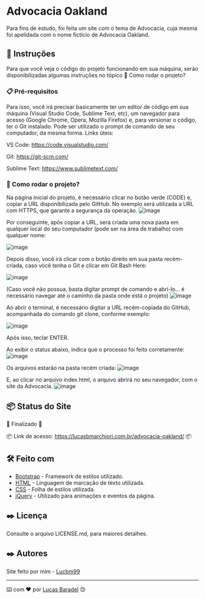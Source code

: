 # Advocacia Oakland

Para fins de estudo, foi feita um site com o tema de Advocacia, cuja mesma foi apelidada com o nome fictício de Advocacia Oakland.

## 🚀 Instruções 
Para que você veja o código do projeto funcionando em sua máquina, serão disponibilizadas algumas instruções no tópico 🔧 Como rodar o projeto? 

### 📋 Pré-requisitos
Para isso, você irá precisar basicamente ter um editor de código em sua máquina (Visual Studio Code, Sublime Text, etc), um navegador para acesso (Google Chrome, Opera, Mozilla Firefox) e, para versionar o código, ter o Git instalado. Pode ser utilizado o prompt de comando de seu computador, da mesma forma. 
Links úteis: 

VS Code: https://code.visualstudio.com/

Git: https://git-scm.com/

Sublime Text: https://www.sublimetext.com/

### 🔧 Como rodar o projeto? 
Na página inicial do projeto, é necessário clicar no botão verde (CODE) e, copiar a URL disponibilizada pelo GitHub. No exemplo será utilizada a URL com HTTPS, que garante a segurança da operação. 
![image](https://user-images.githubusercontent.com/45500959/111052239-162cc580-8438-11eb-98f2-54534ce2bf3a.png)

Por conseguinte, após copiar a URL, será criada uma nova pasta em qualquer local do seu computador (pode ser na área de trabalho) com qualquer nome:

![image](https://user-images.githubusercontent.com/45500959/111052244-22188780-8438-11eb-8947-c8b107730b48.png)

Depois disso, você irá clicar com o botão direito em sua pasta recém-criada, caso você tenha o Git e clicar em Git Bash Here: 

![image](https://user-images.githubusercontent.com/45500959/111052259-39f00b80-8438-11eb-9521-64dd3122c847.png)

(Caso você não possua, basta digitar prompt de comando e abri-lo... é necessário navegar até o caminho da pasta onde está o projeto)
![image](https://user-images.githubusercontent.com/45500959/111051405-84ba5500-8431-11eb-9164-789faddb950f.png)

Ao abrir o terminal, é necessário digitar a URL recém-copiada do GitHub, acompanhada do comando git clone, conforme exemplo: 

![image](https://user-images.githubusercontent.com/45500959/111052271-4ecc9f00-8438-11eb-9358-11e19109e1d6.png)

Após isso, teclar ENTER.

Ao exibir o status abaixo, indica que o processo foi feito corretamente: 
![image](https://user-images.githubusercontent.com/45500959/111052281-57bd7080-8438-11eb-8ed3-229fbd2657d1.png)


Os arquivos estarão na pasta recém criada: 
![image](https://user-images.githubusercontent.com/45500959/111052288-5db35180-8438-11eb-8b07-10040a65b795.png)

E, ao clicar no arquivo index.html, o arquivo abrirá no seu navegador, com o site da Advocacia. 
![image](https://user-images.githubusercontent.com/45500959/111052298-69067d00-8438-11eb-8731-80d5704a4504.png)


## 📦 Status do Site

🚧  Finalizado 🚧

📦 Link de acesso: https://lucasbmarchiori.com.br/advocacia-oakland/ 📦

## 🛠️ Feito com
* [Bootstrap](https://getbootstrap.com/) - Framework de estilos utilizado.
* [HTML](https://developer.mozilla.org/pt-BR/docs/Web/HTML) - Linguagem de marcação de texto utilizada.
* [CSS](https://developer.mozilla.org/pt-BR/docs/Web/CSS) - Folha de estilos utilizada.
* [jQuery](https://jquery.com/) - Utilizado para animações e eventos da página. 


## ✒️ Licença 
Consulte o arquivo LICENSE.md, para maiores detalhes.

## ✒️ Autores
Site feito por mim - [Lucbm99](https://github.com/Lucbm99)


---
⌨️ com ❤️ por [Lucas Baradel](https://github.com/Lucbm99) 😊
